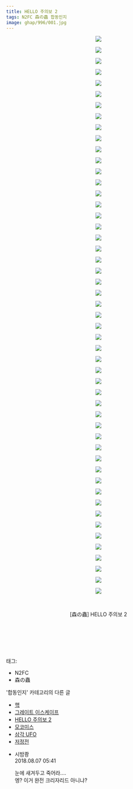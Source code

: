 ```yaml
---
title: HELLO 주의보 2
tags: N2FC 森の蟲 합동인지
image: ghap/996/001.jpg
---
```

<div class="article">
<p style="text-align: center; clear: none; float: none;"><img src="{{ site.nasurl }}/ghap/996/001.jpg"/></p>
<p style="text-align: center; clear: none; float: none;"><img src="{{ site.nasurl }}/ghap/996/002.jpg"/></p>
<p style="text-align: center; clear: none; float: none;"><img src="{{ site.nasurl }}/ghap/996/003.jpg"/></p>
<p style="text-align: center; clear: none; float: none;"><img src="{{ site.nasurl }}/ghap/996/004.jpg"/></p>
<p style="text-align: center; clear: none; float: none;"><img src="{{ site.nasurl }}/ghap/996/005.jpg"/></p>
<p style="text-align: center; clear: none; float: none;"><img src="{{ site.nasurl }}/ghap/996/006.jpg"/></p>
<p style="text-align: center; clear: none; float: none;"><img src="{{ site.nasurl }}/ghap/996/007.jpg"/></p>
<p style="text-align: center; clear: none; float: none;"><img src="{{ site.nasurl }}/ghap/996/008.jpg"/></p>
<p style="text-align: center; clear: none; float: none;"><img src="{{ site.nasurl }}/ghap/996/009.jpg"/></p>
<p style="text-align: center; clear: none; float: none;"><img src="{{ site.nasurl }}/ghap/996/010.jpg"/></p>
<p style="text-align: center; clear: none; float: none;"><img src="{{ site.nasurl }}/ghap/996/011.jpg"/></p>
<p style="text-align: center; clear: none; float: none;"><img src="{{ site.nasurl }}/ghap/996/012.jpg"/></p>
<p style="text-align: center; clear: none; float: none;"><img src="{{ site.nasurl }}/ghap/996/013.jpg"/></p>
<p style="text-align: center; clear: none; float: none;"><img src="{{ site.nasurl }}/ghap/996/014.jpg"/></p>
<p style="text-align: center; clear: none; float: none;"><img src="{{ site.nasurl }}/ghap/996/015.jpg"/></p>
<p style="text-align: center; clear: none; float: none;"><img src="{{ site.nasurl }}/ghap/996/016.jpg"/></p>
<p style="text-align: center; clear: none; float: none;"><img src="{{ site.nasurl }}/ghap/996/017.jpg"/></p>
<p style="text-align: center; clear: none; float: none;"><img src="{{ site.nasurl }}/ghap/996/018.jpg"/></p>
<p style="text-align: center; clear: none; float: none;"><img src="{{ site.nasurl }}/ghap/996/019.jpg"/></p>
<p style="text-align: center; clear: none; float: none;"><img src="{{ site.nasurl }}/ghap/996/020.jpg"/></p>
<p style="text-align: center; clear: none; float: none;"><img src="{{ site.nasurl }}/ghap/996/021.jpg"/></p>
<p style="text-align: center; clear: none; float: none;"><img src="{{ site.nasurl }}/ghap/996/022.jpg"/></p>
<p style="text-align: center; clear: none; float: none;"><img src="{{ site.nasurl }}/ghap/996/023.jpg"/></p>
<p style="text-align: center; clear: none; float: none;"><img src="{{ site.nasurl }}/ghap/996/024.jpg"/></p>
<p style="text-align: center; clear: none; float: none;"><img src="{{ site.nasurl }}/ghap/996/025.jpg"/></p>
<p style="text-align: center; clear: none; float: none;"><img src="{{ site.nasurl }}/ghap/996/026.jpg"/></p>
<p style="text-align: center; clear: none; float: none;"><img src="{{ site.nasurl }}/ghap/996/027.jpg"/></p>
<p style="text-align: center; clear: none; float: none;"><img src="{{ site.nasurl }}/ghap/996/028.jpg"/></p>
<p style="text-align: center; clear: none; float: none;"><img src="{{ site.nasurl }}/ghap/996/029.jpg"/></p>
<p style="text-align: center; clear: none; float: none;"><img src="{{ site.nasurl }}/ghap/996/030.jpg"/></p>
<p style="text-align: center; clear: none; float: none;"><img src="{{ site.nasurl }}/ghap/996/031.jpg"/></p>
<p style="text-align: center; clear: none; float: none;"><img src="{{ site.nasurl }}/ghap/996/032.jpg"/></p>
<p style="text-align: center; clear: none; float: none;"><img src="{{ site.nasurl }}/ghap/996/033.jpg"/></p>
<p style="text-align: center; clear: none; float: none;"><img src="{{ site.nasurl }}/ghap/996/034.jpg"/></p>
<p style="text-align: center; clear: none; float: none;"><img src="{{ site.nasurl }}/ghap/996/035.jpg"/></p>
<p style="text-align: center; clear: none; float: none;"><img src="{{ site.nasurl }}/ghap/996/036.jpg"/></p>
<p style="text-align: center; clear: none; float: none;"><img src="{{ site.nasurl }}/ghap/996/037.jpg"/></p>
<p style="text-align: center; clear: none; float: none;"><img src="{{ site.nasurl }}/ghap/996/038.jpg"/></p>
<p style="text-align: center; clear: none; float: none;"><img src="{{ site.nasurl }}/ghap/996/039.jpg"/></p>
<p style="text-align: center; clear: none; float: none;"><img src="{{ site.nasurl }}/ghap/996/040.jpg"/></p>
<p style="text-align: center; clear: none; float: none;"><img src="{{ site.nasurl }}/ghap/996/041.jpg"/></p>
<p style="text-align: center; clear: none; float: none;"><img src="{{ site.nasurl }}/ghap/996/042.jpg"/></p>
<p style="text-align: center; clear: none; float: none;"><img src="{{ site.nasurl }}/ghap/996/043.jpg"/></p>
<p style="text-align: center; clear: none; float: none;"><img src="{{ site.nasurl }}/ghap/996/044.jpg"/></p>
<p style="text-align: center; clear: none; float: none;"><img src="{{ site.nasurl }}/ghap/996/045.jpg"/></p>
<p style="text-align: center; clear: none; float: none;"><img src="{{ site.nasurl }}/ghap/996/046.jpg"/></p>
<p style="text-align: center; clear: none; float: none;"><img src="{{ site.nasurl }}/ghap/996/047.jpg"/></p>
<p style="text-align: center; clear: none; float: none;"><img src="{{ site.nasurl }}/ghap/996/048.jpg"/></p>
<p style="text-align: center; clear: none; float: none;"><img src="{{ site.nasurl }}/ghap/996/049.jpg"/></p>
<p style="text-align: center; clear: none; float: none;"><img src="{{ site.nasurl }}/ghap/996/050.jpg"/></p>
<p style="text-align: center; clear: none; float: none;"><img src="{{ site.nasurl }}/ghap/996/051.jpg"/></p>
<p style="text-align: center; clear: none; float: none;"><br/></p>
<p style="text-align: center; clear: none; float: none;">[森の蟲] HELLO 주의보 2</p>
<p style="text-align: center; clear: none; float: none;"><br/></p>
<p style="text-align: center; clear: none; float: none;"><br/></p>
<p><br/></p>
</div><div class="tagTrail">
<p>태그: </p>
<ul>
<li>N2FC</li>
<li>森の蟲</li>
</ul>
</div><div class="another">
<p>'합동인지' 카테고리의 다른 글</p>
<ul>
<li><a href="/2016-07-24-ghap_1053">핵</a></li>
<li><a href="/2016-07-23-ghap_1036">그레이트 이스케이프</a></li>
<li><a href="/2016-07-21-ghap_996">HELLO 주의보 2</a></li>
<li><a href="/2016-07-20-ghap_960">모코미스</a></li>
<li><a href="/2016-07-10-ghap_814">삼각 UFO</a></li>
<li><a href="/2016-06-27-ghap_590">저정전</a></li>
</ul>
</div><div class="cb_module cb_fluid">
<div class="cb_wrt cb_profile">
<div class="comment">
<ul>
<li class="cb_thumb_off" id="comment15302325">
<div class="cb_comment_area">
<div class="cb_info_area">
<div class="cb_section">
<span class="cb_nick_name">시밤쾅</span>
</div>
<div class="cb_section">
<span class="cb_date">2018.08.07 05:41 </span>
</div>
</div>
<div class="cb_dsc_comment">
<p class="cb_dsc">
											눈에 새겨두고 죽어라....<br/>
엥? 이거 완전 크리자리드 아니냐?
										</p>
</div>
</div></li>
</ul>
</div>
</div><!-- commentList close -->
</div>